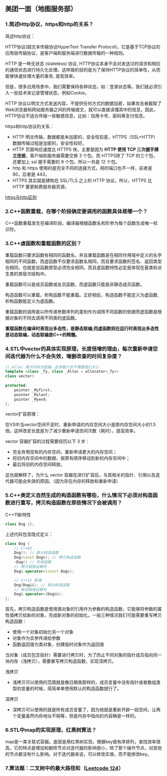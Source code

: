 ## 美团一面（地图服务部）

### 1.简述Http协议，https和http的关系？

简述http协议：

HTTP协议(超文本传输协议HyperText Transfer Protocol)，它是基于TCP协议的应用层传输协议，是客户端和服务端进行数据传输的一种规则。

HTTP 是一种无状态 (stateless) 协议, HTTP协议本身不会对发送过的请求和相应的通信状态进行持久化处理。这样做的目的是为了保持HTTP协议的简单性，从而能够快速处理大量的事务, 提高效率。

但是，很多应用场景中，我们需要保持各种状态，如：登录状态等。我们就必须引入一些技术来记录管理状态，例如Cookie。

HTTP 协议以明文方式发送内容，不提供任何方式的数据加密，如果攻击者截取了Web浏览器和网站服务器之间的传输报文，就可以直接读懂其中的信息，因此，HTTP协议不适合传输一些敏感信息，比如：信用卡号、密码等支付信息。

https和http协议的关系：

- HTTP 明文传输，数据都是未加密的，安全性较差，HTTPS（SSL+HTTP） 数据传输过程是加密的，安全性较好。
- HTTP 页面响应速度比 HTTPS 快，主要是因为 **HTTP 使用 TCP 三次握手建立连接**，客户端和服务器需要交换 3 个包，而 HTTPS除了 TCP 的三个包，还要加上 ssl 握手需要的 9 个包，所以一共是 12 个包。
- http 和 https 使用的是完全不同的连接方式，用的端口也不一样，前者是 80，后者是 443。
- HTTPS 其实就是建构在 SSL/TLS 之上的 HTTP 协议，所以，HTTPS 比 HTTP 要更耗费服务器资源。

[https与http区别](https://www.runoob.com/w3cnote/http-vs-https.html)

### 2.C++函数重载，在哪个阶段确定要调用的函数具体是哪一个？

C++函数重载发生在编译阶段，编译器根据函数名和形参为每个函数生成唯一标识符。

### 3.C++虚函数和重载函数的区别？

重载函数只要求函数有相同的函数名，并且重载函数是在相同作用域中定义的名字相同的不同函数。而虚函数不仅要求函数名相同，而且要求函数的签名、返回类型也相同。也就是说函数原型必须完全相同，而且虚函数特性必定是体现在基类和派生类的类层次结构中。

重载函数可以是成员函数或友员函数，而虚函数只能是非静态成员函数。

构造函数可以重载，析构函数不能重载。正好相反，构造函数不能定义为虚函数,析构函数能定义为虚函数。

重载函数的调用是以所传递参数序列的差别作为调用不同函数的依据而虚函数是根据对象的不同去调用不同类的虚函数。

**重载函数在编译时表现出多态性，是静态联编;而虚函数则在运行时表现出多态性是动态联编，动态联编是C++的精髓。**

### 4.STL中vector的具体实现原理，长度倍增的理由，每次重新申请空间迭代器为什么不会失效，增删改查的时间复杂度？

```cpp
//_Alloc 表示内存分配器，此参数几乎不需要我们关心
template <class _Ty, class _Alloc = allocator<_Ty>>
class vector{
    ...
protected:
    pointer _Myfirst;
    pointer _Mylast;
    pointer _Myend;
};
```

vector扩容原理：

在VS中当vector空间不足时，重新申请的内存空间大小是原内存空间大小的1.5倍。这样改变长度是为了减少重新申请空间次数（耗时），提高效率。

vector 容器扩容的过程需要经历以下 3 步：

- 完全弃用现有的内存空间，重新申请更大的内存空间；
- 将旧内存空间中的数据，按原有顺序移动到新的内存空间中；
- 最后将旧的内存空间释放。

这也就解释了，为什么 vector 容器在进行扩容后，与其相关的指针、引用以及迭代器可能会失效的原因。（因为存在内存的释放和重新申请）

### 5.C++类定义自然生成的构造函数有哪些，什么情况下必须对构造函数进行重写，拷贝构造函数在那些情况下会被调用？

C++11新特性

```cpp
class Dog {};
```
上述代码包含隐式定义：
```cpp
class Dog {
    // C++03
    Dog(); // 默认构造函数
    Dog(const Dog&); // 拷贝构造函数
    ~Dog() // 析构函数
    // 拷贝赋值运算符
    Dog& operator=(const Dog&);

    // C++11 新增
    Dog(Dog&&); // 移动构造函数
    // 移动赋值运算符
    Dog& operator=(Dog&&);
};
```

首先，拷贝构造函数是使用类对象的引用作为参数的构造函数，它能够将参数的属性值拷贝给新的对象，完成新对象的初始化。一般三种情况我们可能需要重写拷贝构造函数：

- 使用一个对象初始化另一个对象
- 对象作为实参传递给参数
- 函数返回值为类对象，创建临时对象作为返回值

当对象（成员包含指针）需要进行拷贝时，为了防止不同对象的指针成员指向同一块内存（浅拷贝），需要重写拷贝构造函数，实现深拷贝。

浅拷贝
- 浅拷贝可以使用的范围就是像日期类那样的，成员变量中没有指针或者数组类型的变量的时候，简简单单使用默认的构造函数就行了。

深拷贝
- 深拷贝可以使用的就是所有成员变量了，因为他就是重新开辟一段空间，让两个变量虽然内存地址不相等，但是内存中指向的内容确是一样的。

### 6.STL中map的实现原理，红黑树算法？

map是一类关联式容器。底层是用红黑树实现，根据key值有序排列，查找效率很高。它的特点是增加和删除节点对迭代器的影响很小，除了那个操作节点，对其他的节点都没有什么影响。对于迭代器来说，可以修改实值，而不能修改key。

### 7.算法题：二叉树中的最大路径和（[Leetcode 124](https://leetcode.cn/problems/binary-tree-maximum-path-sum/description/?utm_source=LCUS&utm_medium=ip_redirect&utm_campaign=transfer2china)）

